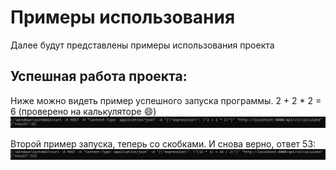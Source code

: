 # Примеры использования

Далее будут представлены примеры использования проекта

## Успешная работа проекта:

Ниже можно видеть пример успешного запуска программы. 2 + 2 * 2 = 6 (проверено на калькуляторе :smile:)  
![Успешный пример 1](https://github.com/Vyber777/NetCalculatorGolang/blob/main/screenshots/image1.PNG?raw=true)

Второй пример запуска, теперь со скобками. И снова верно, ответ 53:  
![Успешный пример 2](https://github.com/Vyber777/NetCalculatorGolang/blob/main/screenshots/image2.PNG?raw=true)
